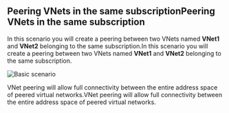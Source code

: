 ## <a name="peering-vnets-in-the-same-subscription"></a><span data-ttu-id="02861-101">Peering VNets in the same subscription</span><span class="sxs-lookup"><span data-stu-id="02861-101">Peering VNets in the same subscription</span></span>
<span data-ttu-id="02861-102">In this scenario you will create a peering between two VNets named **VNet1** and **VNet2** belonging to the same subscription.</span><span class="sxs-lookup"><span data-stu-id="02861-102">In this scenario you will create a peering between two VNets named **VNet1** and **VNet2** belonging to the same subscription.</span></span> 

![Basic scenario](https://docstestmedia1.blob.core.windows.net/azure-media/includes/media/virtual-networks-create-vnetpeering-scenario-basic-include/figure01.PNG)

<span data-ttu-id="02861-104">VNet peering will allow full connectivity between the entire address space of peered virtual networks.</span><span class="sxs-lookup"><span data-stu-id="02861-104">VNet peering will allow full connectivity between the entire address space of peered virtual networks.</span></span>    


